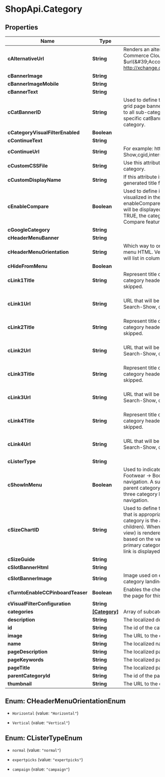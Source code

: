 # ShopApi.Category

## Properties

Name | Type | Description | Notes
------------ | ------------- | ------------- | -------------
**cAlternativeUrl** | **String** | Renders an alternative URL in main navigation. Uses Commerce Cloud content url notation. For example: $url(&#39;Account-Show&#39;)$ or normal URL http://xchange.demandware.com | [optional] 
**cBannerImage** | **String** |  | [optional] 
**cBannerImageMobile** | **String** |  | [optional] 
**cBannerText** | **String** |  | [optional] 
**cCatBannerID** | **String** | Used to define the content asset used to populate a grid page banner for a category. This value is applied to all sub-category navigation (cascading) if no specific catBannerID has been defined for  a sub-category. | [optional] 
**cCategoryVisualFilterEnabled** | **Boolean** |  | [optional] 
**cContinueText** | **String** |  | [optional] 
**cContinueUrl** | **String** | For example: https,Search-Show,cgid,intersport,prefn1,hasSalePrice,prefv1,sale | [optional] 
**cCustomCSSFile** | **String** | Use this attribute to apply custom styles for this category. | [optional] 
**cCustomDisplayName** | **String** | If this attribute is set, it will overwrite the auto generated title for the PLP | [optional] 
**cEnableCompare** | **Boolean** | Used to define if/when the Compare feature is to be visualized in the storefront based on navigation. If enableCompare &#x3D; FALSE, no Compare checkboxes will be displayed in the grid view. If enableCompare &#x3D; TRUE, the category (and its children) will support the Compare feature. | [optional] 
**cGoogleCategory** | **String** |  | [optional] 
**cHeaderMenuBanner** | **String** |  | [optional] 
**cHeaderMenuOrientation** | **String** | Which way to orient the menu and optional header menu HTML. Vertical will list all in one line. Horizontal will list in columns. | [optional] 
**cHideFromMenu** | **Boolean** |  | [optional] 
**cLink1Title** | **String** | Represent title of the link that will be rendered in category header section. If url is missing, it will be skipped. | [optional] 
**cLink1Url** | **String** | URL that will be rendered. Patterns are: [https, Search-Show, cgid, {categoryid}] | [https, Product-Show, pid, {productid}] | [https, Page-Show, cid, {contentid}] | [ _blank, http://www.google.com ] | [optional] 
**cLink2Title** | **String** | Represent title of the link that will be rendered in category header section. If url is missing, it will be skipped. | [optional] 
**cLink2Url** | **String** | URL that will be rendered. Patterns are: [https, Search-Show, cgid, {categoryid}] | [https, Product-Show, pid, {productid}] | [https, Page-Show, cid, {contentid}] | [ _blank, http://www.google.com ] | [optional] 
**cLink3Title** | **String** | Represent title of the link that will be rendered in category header section. If url is missing, it will be skipped. | [optional] 
**cLink3Url** | **String** | URL that will be rendered. Patterns are: [https, Search-Show, cgid, {categoryid}] | [https, Product-Show, pid, {productid}] | [https, Page-Show, cid, {contentid}] | [ _blank, http://www.google.com ] | [optional] 
**cLink4Title** | **String** | Represent title of the link that will be rendered in category header section. If url is missing, it will be skipped. | [optional] 
**cLink4Url** | **String** | URL that will be rendered. Patterns are: [https, Search-Show, cgid, {categoryid}] | [https, Product-Show, pid, {productid}] | [https, Page-Show, cid, {contentid}] | [ _blank, http://www.google.com ] | [optional] 
**cListerType** | **String** |  | [optional] 
**cShowInMenu** | **Boolean** | Used to indicate that a category (such as Mens -&gt; Footwear -&gt; Boots) will display in the roll-over navigation. A sub-category only shows if also the parent category is marked as showInMenu. Up to three category levels are shown in roll-over navigation. | [optional] 
**cSizeChartID** | **String** | Used to define the content asset ID of the Size Chart that is appropriate for products whose PRIMARY category is the associated category (and its children). Whenever a product detail page (or quick view) is rendered, the Size Chart link is populated based on the value of this attribute for the products primary categorization. If not defined, NO size chart link is displayed. | [optional] 
**cSizeGuide** | **String** |  | [optional] 
**cSlotBannerHtml** | **String** |  | [optional] 
**cSlotBannerImage** | **String** | Image used on either the top or bottom slot on the category landing pages. | [optional] 
**cTurntoEnableCCPinboardTeaser** | **Boolean** | Enables the checkout comments pinboard teaser on the page for this category | [optional] 
**cVisualFilterConfiguration** | **String** |  | [optional] 
**categories** | [**[Category]**](Category.md) | Array of subcategories. Can be empty. | [optional] 
**description** | **String** | The localized description of the category. | [optional] 
**id** | **String** | The id of the category. | [optional] 
**image** | **String** | The URL to the category image. | [optional] 
**name** | **String** | The localized name of the category. | [optional] 
**pageDescription** | **String** | The localized page description of the category. | [optional] 
**pageKeywords** | **String** | The localized page keywords of the category. | [optional] 
**pageTitle** | **String** | The localized page title of the category. | [optional] 
**parentCategoryId** | **String** | The id of the parent category. | [optional] 
**thumbnail** | **String** | The URL to the category thumbnail. | [optional] 



## Enum: CHeaderMenuOrientationEnum


* `Horizontal` (value: `"Horizontal"`)

* `Vertical` (value: `"Vertical"`)





## Enum: CListerTypeEnum


* `normal` (value: `"normal"`)

* `expertpicks` (value: `"expertpicks"`)

* `campaign` (value: `"campaign"`)




